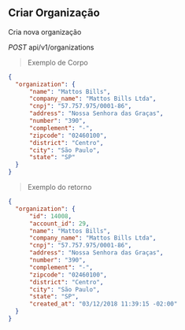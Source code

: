 ## Criar Organização

Cria nova organização

<div class="api-endpoint">
  <div class="endpoint-data">
    <i class="label label-get">POST</i>
     api/v1/organizations
  </div>
</div>


> Exemplo de Corpo

```json
{
  "organization": {
      "name": "Mattos Bills",
      "company_name": "Mattos Bills Ltda",
      "cnpj": "57.757.975/0001-86",
      "address": "Nossa Senhora das Graças",
      "number": "390",
      "complement": "-",
      "zipcode": "02460100",
      "district": "Centro",
      "city": "São Paulo",
      "state": "SP"
  }
}
```

> Exemplo do retorno

```json
{
  "organization": {
      "id": 14008,
      "account_id": 29,
      "name": "Mattos Bills",
      "company_name": "Mattos Bills Ltda",
      "cnpj": "57.757.975/0001-86",
      "address": "Nossa Senhora das Graças",
      "number": "390",
      "complement": "-",
      "zipcode": "02460100",
      "district": "Centro",
      "city": "São Paulo",
      "state": "SP",
      "created_at": "03/12/2018 11:39:15 -02:00"
  }
}
```